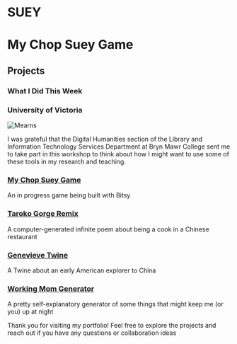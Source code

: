 # SUEY

# My Chop Suey Game



## Projects

### What I Did This Week
### University of Victoria

![Mearns](IMG_0677.jpeg)

I was grateful that the Digital Humanities section of the Library and Information Technology Services Department at Bryn Mawr College sent me to take part in this workshop to think about how I might want to use some of these tools in my research and teaching.

### [My Chop Suey Game](Suey.html)
An in progress game being built with Bitsy

### [Taroko Gorge Remix](taroko-gorge.html)
A computer-generated infinite poem about being a cook in a Chinese restaurant

### [Genevieve Twine](Genevieve.html)
A Twine about an early American explorer to China

### [Working Mom Generator](WorkingMom.html)
A pretty self-explanatory generator of some things that might keep me (or you) up at night

Thank you for visiting my portfolio! Feel free to explore the projects and reach out if you have any questions or collaboration ideas